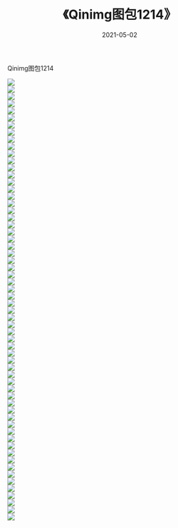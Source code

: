 ﻿---
layout: post
title:  《Qinimg图包1214》
date:   2021-05-02
img: http://imgx.orgx.ga/Qinimg图包/Qinimg图包1214/000.jpg
categories: [美女, 清纯, 唯美]
---

Qinimg图包1214

 ![](http://imgx.orgx.ga/Qinimg图包/Qinimg图包1214/001.jpg) <br>![](http://imgx.orgx.ga/Qinimg图包/Qinimg图包1214/002.jpg) <br>![](http://imgx.orgx.ga/Qinimg图包/Qinimg图包1214/003.jpg) <br>![](http://imgx.orgx.ga/Qinimg图包/Qinimg图包1214/004.jpg) <br>![](http://imgx.orgx.ga/Qinimg图包/Qinimg图包1214/005.jpg) <br>![](http://imgx.orgx.ga/Qinimg图包/Qinimg图包1214/006.jpg) <br>![](http://imgx.orgx.ga/Qinimg图包/Qinimg图包1214/007.jpg) <br>![](http://imgx.orgx.ga/Qinimg图包/Qinimg图包1214/008.jpg) <br>![](http://imgx.orgx.ga/Qinimg图包/Qinimg图包1214/009.jpg) <br>![](http://imgx.orgx.ga/Qinimg图包/Qinimg图包1214/010.jpg) <br>![](http://imgx.orgx.ga/Qinimg图包/Qinimg图包1214/011.jpg) <br>![](http://imgx.orgx.ga/Qinimg图包/Qinimg图包1214/012.jpg) <br>![](http://imgx.orgx.ga/Qinimg图包/Qinimg图包1214/013.jpg) <br>![](http://imgx.orgx.ga/Qinimg图包/Qinimg图包1214/014.jpg) <br>![](http://imgx.orgx.ga/Qinimg图包/Qinimg图包1214/015.jpg) <br>![](http://imgx.orgx.ga/Qinimg图包/Qinimg图包1214/016.jpg) <br>![](http://imgx.orgx.ga/Qinimg图包/Qinimg图包1214/017.jpg) <br>![](http://imgx.orgx.ga/Qinimg图包/Qinimg图包1214/018.jpg) <br>![](http://imgx.orgx.ga/Qinimg图包/Qinimg图包1214/019.jpg) <br>![](http://imgx.orgx.ga/Qinimg图包/Qinimg图包1214/020.jpg) <br>![](http://imgx.orgx.ga/Qinimg图包/Qinimg图包1214/021.jpg) <br>![](http://imgx.orgx.ga/Qinimg图包/Qinimg图包1214/022.jpg) <br>![](http://imgx.orgx.ga/Qinimg图包/Qinimg图包1214/023.jpg) <br>![](http://imgx.orgx.ga/Qinimg图包/Qinimg图包1214/024.jpg) <br>![](http://imgx.orgx.ga/Qinimg图包/Qinimg图包1214/025.jpg) <br>![](http://imgx.orgx.ga/Qinimg图包/Qinimg图包1214/026.jpg) <br>![](http://imgx.orgx.ga/Qinimg图包/Qinimg图包1214/027.jpg) <br>![](http://imgx.orgx.ga/Qinimg图包/Qinimg图包1214/028.jpg) <br>![](http://imgx.orgx.ga/Qinimg图包/Qinimg图包1214/029.jpg) <br>![](http://imgx.orgx.ga/Qinimg图包/Qinimg图包1214/030.jpg) <br>![](http://imgx.orgx.ga/Qinimg图包/Qinimg图包1214/031.jpg) <br>![](http://imgx.orgx.ga/Qinimg图包/Qinimg图包1214/032.jpg) <br>![](http://imgx.orgx.ga/Qinimg图包/Qinimg图包1214/033.jpg) <br>![](http://imgx.orgx.ga/Qinimg图包/Qinimg图包1214/034.jpg) <br>![](http://imgx.orgx.ga/Qinimg图包/Qinimg图包1214/035.jpg) <br>![](http://imgx.orgx.ga/Qinimg图包/Qinimg图包1214/036.jpg) <br>![](http://imgx.orgx.ga/Qinimg图包/Qinimg图包1214/037.jpg) <br>![](http://imgx.orgx.ga/Qinimg图包/Qinimg图包1214/038.jpg) <br>![](http://imgx.orgx.ga/Qinimg图包/Qinimg图包1214/039.jpg) <br>![](http://imgx.orgx.ga/Qinimg图包/Qinimg图包1214/040.jpg) <br>![](http://imgx.orgx.ga/Qinimg图包/Qinimg图包1214/041.jpg) <br>![](http://imgx.orgx.ga/Qinimg图包/Qinimg图包1214/042.jpg) <br>![](http://imgx.orgx.ga/Qinimg图包/Qinimg图包1214/043.jpg) <br>![](http://imgx.orgx.ga/Qinimg图包/Qinimg图包1214/044.jpg) <br>![](http://imgx.orgx.ga/Qinimg图包/Qinimg图包1214/045.jpg) <br>![](http://imgx.orgx.ga/Qinimg图包/Qinimg图包1214/046.jpg) <br>![](http://imgx.orgx.ga/Qinimg图包/Qinimg图包1214/047.jpg) <br>![](http://imgx.orgx.ga/Qinimg图包/Qinimg图包1214/048.jpg) <br>![](http://imgx.orgx.ga/Qinimg图包/Qinimg图包1214/049.jpg) <br>![](http://imgx.orgx.ga/Qinimg图包/Qinimg图包1214/050.jpg) <br>![](http://imgx.orgx.ga/Qinimg图包/Qinimg图包1214/051.jpg) <br>![](http://imgx.orgx.ga/Qinimg图包/Qinimg图包1214/052.jpg) <br>![](http://imgx.orgx.ga/Qinimg图包/Qinimg图包1214/053.jpg) <br>![](http://imgx.orgx.ga/Qinimg图包/Qinimg图包1214/054.jpg) <br>![](http://imgx.orgx.ga/Qinimg图包/Qinimg图包1214/055.jpg) <br>![](http://imgx.orgx.ga/Qinimg图包/Qinimg图包1214/056.jpg) <br>![](http://imgx.orgx.ga/Qinimg图包/Qinimg图包1214/057.jpg) <br>![](http://imgx.orgx.ga/Qinimg图包/Qinimg图包1214/058.jpg) <br>![](http://imgx.orgx.ga/Qinimg图包/Qinimg图包1214/059.jpg) <br>![](http://imgx.orgx.ga/Qinimg图包/Qinimg图包1214/060.jpg) <br>![](http://imgx.orgx.ga/Qinimg图包/Qinimg图包1214/061.jpg) <br>![](http://imgx.orgx.ga/Qinimg图包/Qinimg图包1214/062.jpg) <br>